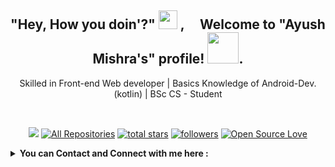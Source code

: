 <div id="top"></div>


<!-- ---------------------------------------------------------------------------------------- -->

<div align="center">
<h2> "Hey, How you doin'?" <img src="https://emojis.slackmojis.com/emojis/images/1531849430/4246/blob-sunglasses.gif?1531849430" width="30"/> ,  &nbsp; &nbsp; Welcome to  "Ayush  Mishra's"  profile!  <img src="https://github.com/TheDudeThatCode/TheDudeThatCode/blob/master/Assets/Developer.gif" width="50px">. </h2>
     <p>  Skilled in Front-end Web developer  |  Basics Knowledge of Android-Dev. (kotlin)  |  BSc CS - Student </p>
</div> 

<br>

<!-- ---------------------------------------------------------------------------------------- -->

<p align="center">
  <a href="https://visitorbadge.io/status?path=https%3A%2F%2Fgithub.com%2Fayush-sleeping"><img src="https://api.visitorbadge.io/api/visitors?path=https%3A%2F%2Fgithub.com%2Fayush-sleeping&countColor=%237B1E7A" /></a>
  <a href="https://github.com/ayush-sleeping?tab=repositories"><img alt="All Repositories" title="All Repositories" src="https://custom-icon-badges.herokuapp.com/badge/-All%20Repos-2962FF?style=for-the-badge&logoColor=white&logo=repo"/></a>
  <a href="https://github.com/ayush-sleeping?tab=repositories&sort=stargazers">
    <img alt="total stars" title="Total stars on GitHub" src="https://custom-icon-badges.herokuapp.com/badge/dynamic/json?logo=star&color=55960c&labelColor=488207&label=Stars&style=for-the-badge&query=%24.stars&url=https://api.github-star-counter.workers.dev/user/ayush-sleeping"/></a>
  <a href="https://github.com/ayush-sleeping?tab=followers">
    <img alt="followers" title="Follow me on Github" src="https://custom-icon-badges.herokuapp.com/github/followers/ayush-sleeping?color=236ad3&labelColor=1155ba&style=for-the-badge&logo=person-add&label=Follow&logoColor=white"/></a>
  <a href="#"><img alt="Open Source Love" src="https://img.shields.io/badge/dynamic/json?logo=github&label=GitHub%20Forks&style=for-the-badge&query=%24.forks&url=https://api.github-star-counter.workers.dev/user/ayush-sleeping" > </a>
     
</p>

<details> 
     <summary><b> You can Contact and Connect with me here :</b></summary>
     
     
     
<!-- ---------------------------------------------------------------------------------------------------------------------------------------------------------------->
<!-- ---------------------------------------------------------------------------------------------------------------------------------------------------------------->
<br>

<br>
     
<div align="center"> 
     <table>
  <tr>
    <td>
      <a href="https://www.linkedin.com/in/ayush-b-m/"> 
        <img height="30" src="https://img.shields.io/badge/linkedin-blue.svg?&style=for-the-badge&logo=linkedin&logoColor=white"/> 
      </a> 
    </td>
    <td>
      <a href="https://github.com/ayush-sleeping"> 
        <img height="30" src="https://img.shields.io/badge/Github-%23000000.svg?&style=for-the-badge&logo=github&logoColor=white"/> 
      </a>
    </td>
    <td>
      <a href="https://twitter.com/AyushBM1">
        <img height="30" src="https://img.shields.io/badge/Twitter-1DA1F2?style=for-the-badge&logo=twitter&logoColor=white"> 
      </a>
    </td>
    <td>
      <a href="https://www.instagram.com/ayush.bm/"> 
        <img height="30" src="https://img.shields.io/badge/Instagram-E4405F?style=for-the-badge&logo=instagram&logoColor=white"/> 
      </a>
    </td>
  </tr>
</table>
</div>
     
</details>         
